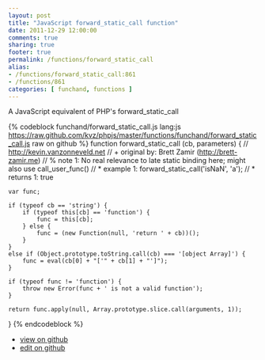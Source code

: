 ```yaml
---
layout: post
title: "JavaScript forward_static_call function"
date: 2011-12-29 12:00:00
comments: true
sharing: true
footer: true
permalink: /functions/forward_static_call
alias:
- /functions/forward_static_call:861
- /functions/861
categories: [ funchand, functions ]
---
```

A JavaScript equivalent of PHP's forward_static_call
<!-- more -->
{% codeblock funchand/forward_static_call.js lang:js https://raw.github.com/kvz/phpjs/master/functions/funchand/forward_static_call.js raw on github %}
function forward_static_call (cb, parameters) {
    // http://kevin.vanzonneveld.net
    // +   original by: Brett Zamir (http://brett-zamir.me)
    // %          note 1: No real relevance to late static binding here; might also use call_user_func()
    // *     example 1: forward_static_call('isNaN', 'a');
    // *     returns 1: true

    var func;

    if (typeof cb == 'string') {
        if (typeof this[cb] == 'function') {
            func = this[cb];
        } else {
            func = (new Function(null, 'return ' + cb))();
        }
    }
    else if (Object.prototype.toString.call(cb) === '[object Array]') {
        func = eval(cb[0] + "['" + cb[1] + "']");
    }

    if (typeof func != 'function') {
        throw new Error(func + ' is not a valid function');
    }

    return func.apply(null, Array.prototype.slice.call(arguments, 1));
}
{% endcodeblock %}
<ul>
 <li><a href="https://github.com/kvz/phpjs/blob/master/functions/funchand/forward_static_call.js">view on github</a></li>
 <li><a href="https://github.com/kvz/phpjs/edit/master/functions/funchand/forward_static_call.js">edit on github</a></li>
</ul>
